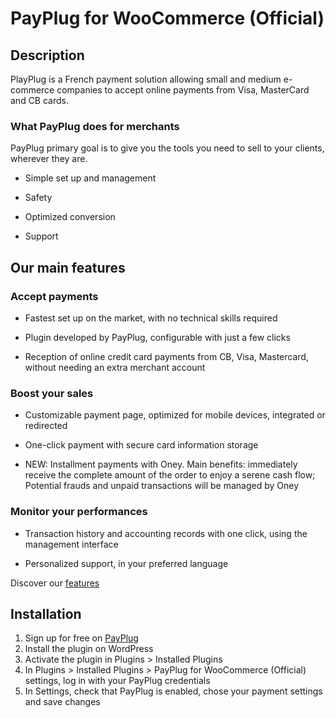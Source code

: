 # PayPlug for WooCommerce (Official)
## Description
PlayPlug is a French payment solution allowing small and medium e-commerce companies to accept online payments from Visa, MasterCard and CB cards.

### What PayPlug does for merchants

PayPlug primary goal is to give you the tools you need to sell to your clients, wherever they are.

* Simple set up and management

* Safety

* Optimized conversion

* Support

## Our main features

### Accept payments
* Fastest set up on the market, with no technical skills required

* Plugin developed by PayPlug, configurable with just a few clicks

* Reception of online credit card payments from CB, Visa, Mastercard, without needing an extra merchant account

### Boost your sales
* Customizable payment page, optimized for mobile devices, integrated or redirected

* One-click payment with secure card information storage

* NEW: Installment payments with Oney. Main benefits: immediately receive the complete amount of the order to enjoy a serene cash flow; Potential frauds and unpaid transactions will be managed by Oney

### Monitor your performances
* Transaction history and accounting records with one click, using the management interface

* Personalized support, in your preferred language

Discover our [features](https://www.payplug.com/online-payment)

## Installation

1. Sign up for free on [PayPlug](https://portal.payplug.com/signup)
2. Install the plugin on WordPress
3. Activate the plugin in Plugins >  Installed Plugins
4. In Plugins > Installed Plugins > PayPlug for WooCommerce (Official) settings, log in with your PayPlug credentials
5. In Settings, check that  PayPlug is enabled, chose your payment settings and save changes
